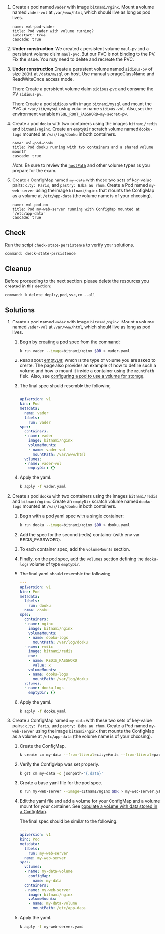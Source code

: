 
1. Create a pod named `vader` with image `bitnami/nginx`. Mount a volume named `vader-vol` at `/var/www/html`, which should live as long as pod lives.

    ```examiner:execute-test
    name: vol-pod-vader
    title: Pod vader with volume running?
    autostart: true
    cascade: true
    ```

1. **Under construction**: We created a persistent volume `maul-pv` and a persistent volume claim `maul-pvc`. But our PVC is not binding to the PV. Fix the issue. You may need to delete and recreate the PVC.

1. **Under construction** Create a persistent volume named `sidious-pv` of size `200Mi` at `/data/mysql` on host. Use manual storageClassName and ReadWriteOnce access mode.

    Then: Create a persistent volume claim `sidious-pvc` and consume the PV `sidious-pv`.

    Then: Create a pod `sidious` with image `bitnami/mysql` and mount the PVC at `/var/lib/mysql` using volume name `sidious-vol`. Also, set the environment variable `MYSQL_ROOT_PASSWORD=my-secret-pw`.

1. Create a pod `dooku` with two containers using the images `bitnami/redis` and `bitnami/nginx`.
   Create an `emptyDir` scratch volume named `dooku-logs` mounted at `/var/log/dooku` in both containers.

    ```examiner:execute-test
    name: vol-pod-dooku
    title: Pod dooku running with two containers and a shared volume mount?
    cascade: true
    ```

    _Note_: Be sure to review the [`hostPath`](https://kubernetes.io/docs/concepts/storage/volumes/#hostpath) and other volume types as you prepare for the exam.

1. Create a ConfigMap named `my-data` with these two sets of key-value pairs: `city: Paris`, and `pastry: Baba au rhum`.  Create a Pod named `my-web-server` using the image `bitnami/nginx` that mounts the ConfigMap as a volume at `/etc/app-data` (the volume name is of your choosing).

    ```examiner:execute-test
    name: vol-pod-cm
    title: Pod my-web-server running with ConfigMap mounted at `/etc/app-data`
    cascade: true
    ```

## Check

Run the script `check-state-persistence` to verify your solutions.

```terminal:execute
command: check-state-persistence
```

## Cleanup

Before proceeding to the next section, please delete the resources you created in this section:

```terminal:execute
command: k delete deploy,pod,svc,cm --all
```

## Solutions

1. Create a pod named `vader` with image `bitnami/nginx`. Mount a volume named `vader-vol` at `/var/www/html`, which should live as long as pod lives.

    1. Begin by creating a pod spec from the command:

        ```bash
        k run vader --image=bitnami/nginx $DR > vader.yaml
        ```

    1. Read about [emptyDir](https://kubernetes.io/docs/concepts/storage/volumes/#emptydir), which is the type of volume you are asked to create.  The page also provides an example of how to define such a volume and how to mount it inside a container using the `mountPath` field.  Also, see [configuring a pod to use a volume for storage](https://kubernetes.io/docs/tasks/configure-pod-container/configure-volume-storage/).

    1. The final spec should resemble the following.

        ```yaml
        ---
        apiVersion: v1
        kind: Pod
        metadata:
          name: vader
          labels:
            run: vader
        spec:
          containers:
          - name: vader
            image: bitnami/nginx
            volumeMounts:
            - name: vader-vol
              mountPath: /var/www/html
          volumes:
          - name: vader-vol
            emptyDir: {}
        ```

    1. Apply the yaml.

        ```bash
        k apply -f vader.yaml
        ```

1. Create a pod `dooku` with two containers using the images `bitnami/redis` and `bitnami/nginx`.
   Create an `emptyDir` scratch volume named `dooku-logs` mounted at `/var/log/dooku` in both containers.

    1. Begin with a pod yaml spec with a single container:

        ```bash
        k run dooku --image=bitnami/nginx $DR > dooku.yaml
        ```

    1. Add the spec for the second (redis) container (with env var REDIS_PASSWORD).

    1. To each container spec, add the `volumeMounts` section.

    1. Finally, on the pod spec, add the `volumes` section defining the `dooku-logs` volume of type `emptyDir`.

    1. The final yaml should resemble the following

        ```yaml
        ---
        apiVersion: v1
        kind: Pod
        metadata:
          labels:
            run: dooku
          name: dooku
        spec:
          containers:
          - name: nginx
            image: bitnami/nginx
            volumeMounts:
            - name: dooku-logs
              mountPath: /var/log/dooku
          - name: redis
            image: bitnami/redis
            env:
            - name: REDIS_PASSWORD
              value: x
            volumeMounts:
            - name: dooku-logs
              mountPath: /var/log/dooku
          volumes:
          - name: dooku-logs
            emptyDir: {}
        ```

    1. Apply the yaml.

        ```bash
        k apply -f dooku.yaml
        ```

1. Create a ConfigMap named `my-data` with these two sets of key-value pairs: `city: Paris`, and `pastry: Baba au rhum`.  Create a Pod named `my-web-server` using the image `bitnami/nginx` that mounts the ConfigMap as a volume at `/etc/app-data` (the volume name is of your choosing).

    1. Create the ConfigMap.

        ```bash
        k create cm my-data --from-literal=city=Paris --from-literal=pastry="Baba au rhum"
        ```

    1. Verify the ConfigMap was set properly.

        ```bash
        k get cm my-data -o jsonpath='{.data}'
        ```

    1. Create a base yaml file for the pod spec.

        ```bash
        k run my-web-server --image=bitnami/nginx $DR > my-web-server.yaml
        ```

    1. Edit the yaml file and add a volume for your ConfigMap and a volume mount for your container.  See [populate a volume with data stored in a ConfigMap](https://kubernetes.io/docs/tasks/configure-pod-container/configure-pod-configmap/#populate-a-volume-with-data-stored-in-a-configmap).

        The final spec should be similar to the following.

        ```yaml
        ---
        apiVersion: v1
        kind: Pod
        metadata:
          labels:
            run: my-web-server
          name: my-web-server
        spec:
          volumes:
          - name: my-data-volume
            configMap:
              name: my-data
          containers:
          - name: my-web-server
            image: bitnami/nginx
            volumeMounts:
            - name: my-data-volume
              mountPath: /etc/app-data
        ```

    1. Apply the yaml.

        ```bash
        k apply -f my-web-server.yaml 
        ```
